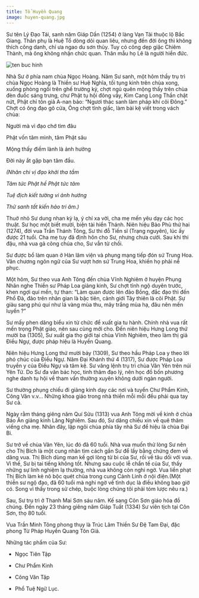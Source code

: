 ```yaml
---
title: Tổ Huyền Quang
image: huyen-quang.jpg
---
```


Sư tên Lý Đạo Tái, sanh năm Giáp Dần (1254) ở làng Vạn Tải thuộc lộ Bắc Giang. Thân phụ là Huệ Tổ dòng dõi quan liêu, nhưng đến đời ông thì không thích công danh, chỉ ưa ngao du sơn thủy. Tuy có công dẹp giặc Chiêm Thành, mà ông không nhận chức quan. Thân mẫu họ Lê là người hiền đức.

![ten buc hinh](http://truyenxuatichcu.com/medias/articles/img/2016/02/thuyen-thuyet-thien-su-huyen-quang.jpg "ten buc hinh")

Nhà Sư ở phía nam chùa Ngọc Hoàng. Năm Sư sanh, một hôm thầy trụ trì chùa Ngọc Hoàng là Thiền sư Huệ Nghĩa, tối tụng kinh trên chùa xong, xuống phòng ngồi trên ghế trường kỷ, chợt ngủ quên mộng thấy trên chùa đèn đuốc sáng trưng, chư Phật tụ hội đông vầy, Kim Cang Long Thần chật nứt, Phật chỉ tôn giả A-nan bảo: “Ngươi thác sanh làm pháp khí cõi Đông.” Chợt có ông đạo gõ cửa, Ông chợt tỉnh giấc, làm bài kệ viết trong vách chùa:

   Người mà vì đạo chớ tìm đâu

   Phật vốn tâm mình, tâm Phật sâu

   Mộng thấy điềm lành là ảnh hưởng

   Đời này ắt gặp bạn tâm đầu.

   *(Nhân chi vị đạo khởi tha tầm*

   *Tâm tức Phật hề Phật tức tâm*

   *Tuệ địch kiết tường vi ảnh hưởng*

   *Thử sanh tất kiến hảo tri âm.)*

Thuở nhỏ Sư dung nhan kỳ lạ, ý chí xa vời, cha mẹ mến yêu dạy các học thuật. Sư học một biết mười, biện tài hiển Thánh. Niên hiệu Bảo Phù thứ hai (1274), đời vua Trần Thánh Tông, Sư thi đỗ Tiến sĩ (Trạng nguyên), lúc ấy được 21 tuổi. Cha mẹ tuy đã định hôn cho Sư, nhưng chưa cưới. Sau khi thi đậu, nhà vua gả công chúa cho, Sư vẫn từ chối.

Sư được bổ làm quan ở Hàn lâm viện và phụng mạng tiếp đón sứ Trung Hoa. Văn chương ngôn ngữ của Sư vượt hơn sứ Trung Hoa, khiến họ phải nể phục.

Một hôm, Sư theo vua Anh Tông đến chùa Vĩnh Nghiêm ở huyện Phụng Nhãn nghe Thiền sư Pháp Loa giảng kinh, Sư chợt tỉnh ngộ duyên trước, khen ngợi quí mến, tự than: “Làm quan được lên đảo Bồng, đắc đạo thì đến Phổ Đà, đảo trên nhân gian là bậc tiên, cảnh giới Tây thiên là cõi Phật. Sự giàu sang phú quí như lá vàng mùa thu, mây trắng mùa hạ, đâu nên mến luyến ?”

Sư mấy phen dâng biểu xin từ chức để xuất gia tu hành. Chính nhà vua rất mến trọng Phật giáo, nên sau cùng mới cho. Đến niên hiệu Hưng Long thứ mười ba (1305), Sư xuất gia thọ giới tại chùa Vĩnh Nghiêm, theo làm thị giả Điều Ngự, được pháp hiệu là Huyền Quang.

Niên hiệu Hưng Long thứ mười bảy (1309), Sư theo hầu Pháp Loa y theo lời phó chúc của Điều Ngự. Năm Đại Khánh thứ 4 (1317), Sư được Pháp Loa truyền y của Điều Ngự và tâm kệ. Sư vâng lệnh trụ trì chùa Vân Yên trên núi Yên Tử. Do Sư đa văn bác học, tinh thâm đạo lý, nên học đồ bốn phương nghe danh tụ hội về tham vấn thường xuyên không dưới ngàn người.

Sư thường phụng chiếu đi giảng kinh dạy các nơi và tuyển Chư Phẩm Kinh, Công Văn v.v... Những khoa giáo trong nhà thiền mỗi mỗi đều phải qua tay Sư cả.

Ngày rằm tháng giêng năm Quí Sửu (1313) vua Anh Tông mời về kinh ở chùa Báo Ân giảng kinh Lăng Nghiêm. Sau đó, Sư dâng chiếu xin về quê thăm viếng cha mẹ. Nhân đây, lập ngôi chùa phía tây nhà Sư để hiệu là chùa Đại Bi.

Sư trở về chùa Vân Yên, lúc đó đã 60 tuổi. Nhà vua muốn thử lòng Sư nên cho Thị Bích là một cung nhân tìm cách gần Sư để lấy bằng chứng đem về dâng vua. Thị Bích dùng man kế gợi lòng từ bi của Sư, rồi về tâu dối với vua. Vì thế, Sư bị tai tiếng không tốt. Nhưng sau cuộc lễ chẩn tế của Sư, thấy những sự linh nghiệm lạ thường, nhà vua không còn nghi ngờ. Vua liền phạt Thị Bích làm kẻ nô bộc quét chùa trong cung Cảnh Linh ở nội điện.(Một thiền sư ngộ đạo, đã 60 tuổi mà nghi ngờ về tình dục là  điều không bao giờ có. Song vì thấy trong sử chép, buộc lòng chúng tôi phải tóm lược nêu ra.)

Sau, Sư trụ trì ở Thanh Mai Sơn sáu năm. Kế sang Côn Sơn giáo hóa đồ chúng. Đến ngày 23 tháng giêng năm Giáp Tuất (1334) Sư viên tịch tại Côn Sơn, thọ 80 tuổi.

Vua Trần Minh Tông phong thụy là Trúc Lâm Thiền Sư Đệ Tam Đại, đặc phong Từ Pháp Huyền Quang Tôn Giả.

Những tác phẩm của Sư:

   + Ngọc Tiên Tập

   + Chư Phẩm Kinh

   + Công Văn Tập

   + Phổ Tuệ Ngữ Lục.